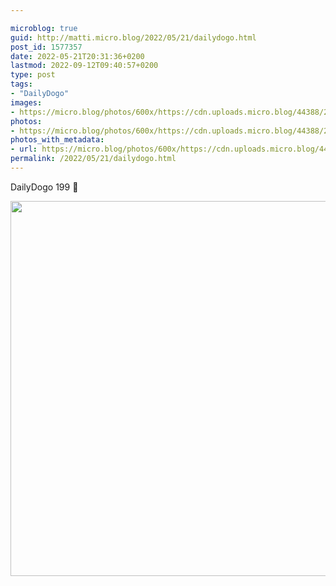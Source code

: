 ```yaml
---

microblog: true
guid: http://matti.micro.blog/2022/05/21/dailydogo.html
post_id: 1577357
date: 2022-05-21T20:31:36+0200
lastmod: 2022-09-12T09:40:57+0200
type: post
tags:
- "DailyDogo"
images:
- https://micro.blog/photos/600x/https://cdn.uploads.micro.blog/44388/2022/6714bae76c.jpg
photos:
- https://micro.blog/photos/600x/https://cdn.uploads.micro.blog/44388/2022/6714bae76c.jpg
photos_with_metadata:
- url: https://micro.blog/photos/600x/https://cdn.uploads.micro.blog/44388/2022/6714bae76c.jpg
permalink: /2022/05/21/dailydogo.html
---
```

DailyDogo 199 🐶

<img src="/media/uploads/2022/6714bae76c.jpg" width="600" height="600" alt="" />

